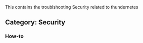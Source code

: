 This contains the troublshooting Security related to thundernetes

## **Category: Security**

### **How-to**